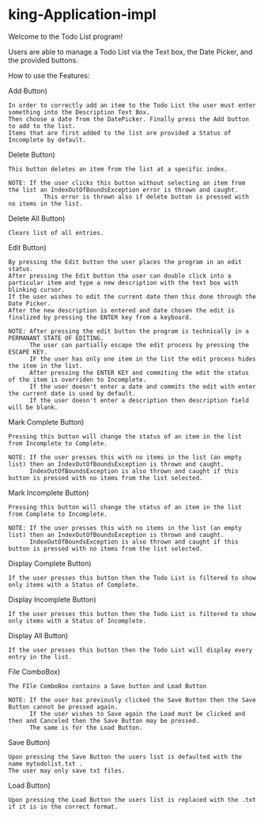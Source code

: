 # king-Application-impl

Welcome to the Todo List program!

Users are able to manage a Todo List via the Text box, the Date Picker, and the provided buttons.



How to use the Features:

Add Button)

	In order to correctly add an item to the Todo List the user must enter something into the Description Text Box. 
	Then choose a date from the DatePicker. Finally press the Add button to add to the list. 
	Items that are first added to the list are provided a Status of Incomplete by default.

Delete Button)

	This button deletes an item from the list at a specific index. 

	NOTE: If the user clicks this button without selecting an item from the list an IndexOutOfBoundsException error is thrown and caught.
      	      This error is thrown also if delete button is pressed with no items in the list.

Delete All Button)

	Clears list of all entries.

Edit Button)

	By pressing the Edit button the user places the program in an edit status. 
	After pressing the Edit button the user can double click into a particular item and type a new description with the text box with blinking cursor.
	If the user wishes to edit the current date then this done through the Date Picker. 
	After the new description is entered and date chosen the edit is finalized by pressing the ENTER key from a keyboard.
	
	NOTE: After pressing the edit button the program is technically in a PERMANANT STATE OF EDITING.
	      The user can partially escape the edit process by pressing the ESCAPE KEY.
	      IF the user has only one item in the list the edit process hides the item in the list.
	      After pressing the ENTER KEY and commiting the edit the status of the item is overriden to Incomplete.
	      If the user doesn't enter a date and commits the edit with enter the current date is used by default.
	      If the user doesn't enter a description then description field will be blank.
 
Mark Complete Button)

	Pressing this button will change the status of an item in the list from Incomplete to Complete.

	NOTE: If the user presses this with no items in the list (an empty list) then an IndexOutOfBoundsException is thrown and caught.
	      IndexOutOfBoundsException is also thrown and caught if this button is pressed with no items from the list selected.

Mark Incomplete Button)

	Pressing this button will change the status of an item in the list from Complete to Incomplete.

	NOTE: If the user presses this with no items in the list (an empty list) then an IndexOutOfBoundsException is thrown and caught.
	      IndexOutOfBoundsException is also thrown and caught if this button is pressed with no items from the list selected.

Display Complete Button) 
	
	If the user presses this button then the Todo List is filtered to show only items with a Status of Complete.

Display Incomplete Button)

	If the user presses this button then the Todo List is filtered to show only items with a Status of Incomplete.

Display All Button)

	If the user presses this button then the Todo List will display every entry in the list.

File ComboBox)

	The FIle ComboBox contains a Save button and Load Button

	NOTE: If the user has previously clicked the Save Button then the Save Button cannot be pressed again.
	      If the user wishes to Save again the Load must be clicked and then and Canceled then the Save Button may be pressed.
	      The same is for the Load Button.

Save Button)

	Upon pressing the Save Button the users list is defaulted with the name mytodolist.txt . 
	The user may only save txt files.

Load Button)

	Upon pressing the Load Button the users list is replaced with the .txt if it is in the correct format.
	